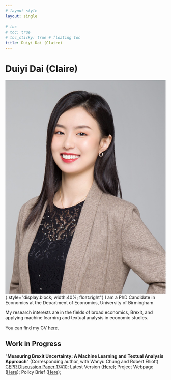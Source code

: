 ```yaml
---
# layout style
layout: single

# toc
# toc: true
# toc_sticky: true # floating toc
title: Duiyi Dai (Claire)
---
```

# Duiyi Dai (Claire)

![img](./assets/images/DuiyiDai.jpeg){:style="display:block; width:40%; float:right"}
I am a PhD Candidate in Economics at the Department of Economics, University of Birmingham.


My research interests are in the fields of broad economics, Brexit, and applying machine learning and textual analysis  in economic studies.

You can find my CV [here](https://www.dropbox.com/s/6w2lth6jerdp0sz/DuiyiDAI_CV.pdf?dl=0).

## Work in Progress
"**Measuring Brexit Uncertainty: A Machine Learning and Textual Analysis Approach**" (Corresponding author, with Wanyu Chung and Robert Elliott) [CEPR Discussion Paper 17410](https://cepr.org/active/publications/discussion_papers/dp.php?dpno=17410); Latest Version ([Here](https://cepr.org/active/publications/discussion_papers/dp.php?dpno=17410)); Project Webpage ([Here](https://duiyidai.github.io/brexituncertaintyindex/)); Policy Brief ([Here](https://www.birmingham.ac.uk/research/public-affairs/policy-briefings/2022/measuring-brexit-uncertainty.aspx));
